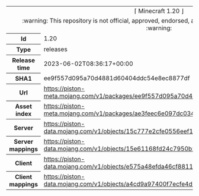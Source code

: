 <html><table>
<tr><td colspan="2" align="center"><img width="0" height="0"><br/>⌈ Minecraft 1.20 ⌋<br/><img width="0" height="0"></td></tr>
<tr><td colspan="2" align="center"><img width="0" height="0"><br/>
:warning: This repository is not official, approved, endorsed, associated or connected with Mojang :warning:
<br/><img width="0" height="0"></td></tr>
<tr><th>Id</th><td>1.20</td></tr>
<tr><th>Type</th><td>releases</td></tr>
<tr><th>Release time</th><td>2023-06-02T08:36:17+00:00</td></tr>
<tr><th>SHA1</th><td>ee9f557d095a70d4881d60404ddc54e8ec8877df</td></tr>
<tr><th>Url</th><td><a href="https://piston-meta.mojang.com/v1/packages/ee9f557d095a70d4881d60404ddc54e8ec8877df/1.20.json">https://piston-meta.mojang.com/v1/packages/ee9f557d095a70d4881d60404ddc54e8ec8877df/1.20.json</a></td></tr>
<tr><th>Asset index</th><td><a href="https://piston-meta.mojang.com/v1/packages/ae3feec6e097dc03490fc6d8591f23107953f350/5.json">https://piston-meta.mojang.com/v1/packages/ae3feec6e097dc03490fc6d8591f23107953f350/5.json</a></td></tr>
<tr><th>Server</th><td><a href="https://piston-data.mojang.com/v1/objects/15c777e2cfe0556eef19aab534b186c0c6f277e1/server.jar">https://piston-data.mojang.com/v1/objects/15c777e2cfe0556eef19aab534b186c0c6f277e1/server.jar</a></td></tr>
<tr><th>Server mappings</th><td><a href="https://piston-data.mojang.com/v1/objects/15e61168fd24c7950b22cd3b9e771a7ce4035b41/server.txt">https://piston-data.mojang.com/v1/objects/15e61168fd24c7950b22cd3b9e771a7ce4035b41/server.txt</a></td></tr>
<tr><th>Client</th><td><a href="https://piston-data.mojang.com/v1/objects/e575a48efda46cf88111ba05b624ef90c520eef1/client.jar">https://piston-data.mojang.com/v1/objects/e575a48efda46cf88111ba05b624ef90c520eef1/client.jar</a></td></tr>
<tr><th>Client mappings</th><td><a href="https://piston-data.mojang.com/v1/objects/a4cd9a97400f7ecfe4dba23e427549ebc5815d66/client.txt">https://piston-data.mojang.com/v1/objects/a4cd9a97400f7ecfe4dba23e427549ebc5815d66/client.txt</a></td></tr>
</table></html>